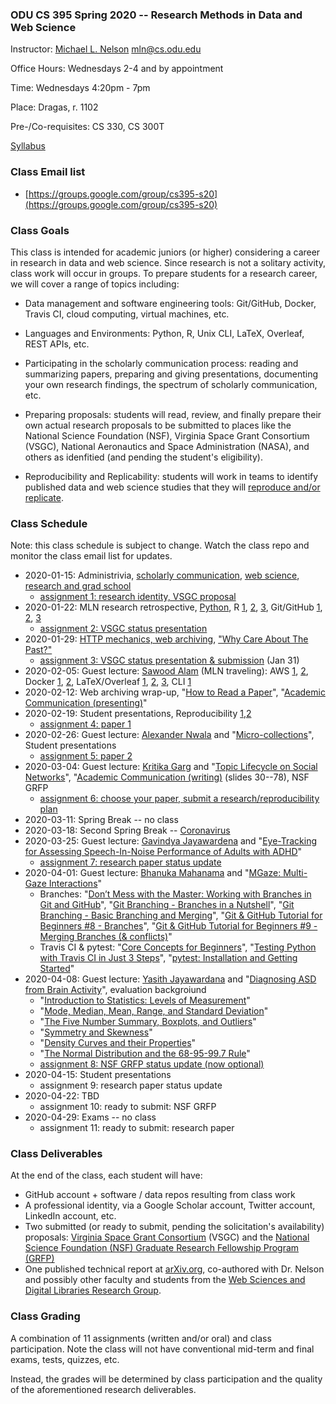 ### ODU CS 395 Spring 2020 -- Research Methods in Data and Web Science
Instructor: [Michael L. Nelson](http://www.cs.odu.edu/~mln/) <mln@cs.odu.edu> 

Office Hours: Wednesdays 2-4 and by appointment

Time: Wednesdays 4:20pm - 7pm

Place: Dragas, r. 1102

Pre-/Co-requisites: CS 330, CS 300T

[Syllabus](https://raw.githubusercontent.com/phonedude/cs395-s20/master/syllabus.txt)

### Class Email list
* [https://groups.google.com/group/cs395-s20](https://groups.google.com/group/cs395-s20)

### Class Goals

This class is intended for academic juniors (or higher) considering a career in research in data and web science.  Since research is not a solitary activity, class work will occur in groups.  To prepare students for a research career, we will cover a range of topics including:

* Data management and software engineering tools: Git/GitHub, Docker, Travis CI, cloud computing, virtual machines, etc.

* Languages and Environments: Python, R, Unix CLI, LaTeX, Overleaf, REST APIs, etc.

* Participating in the scholarly communication process: reading and summarizing papers, preparing and giving presentations, documenting your own research findings, the spectrum of scholarly communication, etc.

* Preparing proposals: students will read, review, and finally prepare their own actual research proposals to be submitted to places like the National Science Foundation (NSF), Virginia Space Grant Consortium (VSGC), National Aeronautics and Space Administration (NASA), and others as idenfitied (and pending the student's eligibility).  

* Reproducibility and Replicability: students will work in teams to identify published data and web science studies that they will [reproduce and/or replicate](https://phys.org/news/2019-05-replicability-science.html). 

### Class Schedule

Note: this class schedule is subject to change.  Watch the class repo and monitor the class email list for updates.

* 2020-01-15: Administrivia, [scholarly communication](https://docs.google.com/presentation/d/1IwxSSkiDute5iwphX5_xbLly3cm85Hgo08BX1s1SlzA/edit), [web science](https://docs.google.com/presentation/d/1oGOZvGCgv9cbWKuAbxNZxm4cqxB8xk7SEKXBzeSTf5I/edit), [research and grad school](https://docs.google.com/presentation/d/1YLwdWU1VZ-WecnrLvSwp8WKIDODWcFM-_dQ7vGP2BBA/edit)
  * [assignment 1: research identity, VSGC proposal](assignments/assignment-01.md)
* 2020-01-22: MLN research retrospective, [Python](https://cs531-f19.github.io/slides/lecture-05-python.pdf), R [1](https://sites.harding.edu/fmccown/r/), [2](https://www.cs.odu.edu/~mweigle/courses/cs795/mklein-IntroR/lecture/), [3](https://www.tutorialspoint.com/r/index.htm), Git/GitHub [1](https://guides.github.com/introduction/git-handbook/), [2](https://www.youtube.com/watch?v=0fKg7e37bQE#t=4m20s), [3](https://www.cs.odu.edu/~tkennedy/cs411/s20/Public/gitIntro/index.html)
  * [assignment 2: VSGC status presentation](assignments/assignment-02.md)
* 2020-01-29: [HTTP mechanics, web archiving](slides/web-arch-memento.pptx), ["Why Care About The Past?"](https://www.slideshare.net/phonedude/why-careaboutthepast) 
  * [assignment 3: VSGC status presentation & submission](assignments/assignment-03.md) (Jan 31)
* 2020-02-05: Guest lecture: [Sawood Alam](https://twitter.com/ibnesayeed) (MLN traveling): AWS [1](https://aws.amazon.com/getting-started/tutorials/launch-a-virtual-machine/), [2](https://github.com/phonedude/cs531-f18/blob/master/slides/Setting%20up%20a%20server%20in%20AWS.pptx), Docker [1](https://www.slideshare.net/ibnesayeed/introducing-docker-application-containerization-service-orchestration), [2](https://training.play-with-docker.com/microservice-orchestration/), LaTeX/Overleaf [1](https://www.overleaf.com/learn/latex/Free_online_introduction_to_LaTeX_(part_1)), [2](https://www.overleaf.com/learn/latex/Learn_LaTeX_in_30_minutes), [3](https://github.com/oduwsdl/acm-paper-template), CLI [1](https://missing.csail.mit.edu/)
* 2020-02-12: Web archiving wrap-up, "[How to Read a Paper](http://blizzard.cs.uwaterloo.ca/keshav/home/Papers/data/07/paper-reading.pdf)", "[Academic Communication (presenting)](https://docs.google.com/presentation/d/1Ec3MHCGB99TqsRTelyy5EcjQWeLjA5v5tZl9zABadko/edit)"
* 2020-02-19: Student presentations, Reproducibility [1](https://www.slideshare.net/pgroth/ideals-and-norms-in-scholarhsip),[2](https://www.slideshare.net/carolegoble/what-is-reproducibility-the-r-brouhaha-and-how-research-objects-can-help)
  * [assignment 4: paper 1](assignments/assignment-04.md)
* 2020-02-26: Guest lecture: [Alexander Nwala](https://twitter.com/acnwala) and "[Micro-collections](https://twitter.com/acnwala/status/1180151672493862912)", Student presentations
  * [assignment 5: paper 2](assignments/assignment-05.md)
* 2020-03-04: Guest lecture: [Kritika Garg](https://twitter.com/kritika_garg) and "[Topic Lifecycle on Social Networks](https://www.slideshare.net/KritikaGarg10/ecir-2018-topic-lifecyclespptx)", "[Academic Communication (writing)](https://docs.google.com/presentation/d/1BupEndl0RBO0n37En6BEnEdv1O3myIBVxlJyj-DA5xk/edit) (slides 30--78), NSF GRFP
  * [assignment 6: choose your paper, submit a research/reproducibility plan](assignments/assignment-06.md)
* 2020-03-11: Spring Break -- no class
* 2020-03-18: Second Spring Break -- [Coronavirus](https://twitter.com/ODU/status/1237876705898852354)
* 2020-03-25: Guest lecture: [Gavindya Jayawardena](https://twitter.com/Gavindya2) and "[Eye-Tracking for Assessing Speech-In-Noise Performance of Adults with ADHD](https://docs.google.com/presentation/d/1Rx4MRgMdDqX0pTSp8hu299h_rKOlYPtig1dhWUFnrM0/edit)"
  * [assignment 7: research paper status update](assignments/assignment-07.md)
* 2020-04-01: Guest lecture: [Bhanuka Mahanama](https://twitter.com/mahanama94) and "[MGaze: Multi-Gaze Interactions](https://docs.google.com/presentation/d/1zIN_YFy1rBnfAMnR5WSw67F8xdzDkhB8nphZmDULxok/edit)"
  * Branches: "[Don’t Mess with the Master: Working with Branches in Git and GitHub](https://thenewstack.io/dont-mess-with-the-master-working-with-branches-in-git-and-github/)", "[Git Branching - Branches in a Nutshell](https://git-scm.com/book/en/v2/Git-Branching-Branches-in-a-Nutshell)", "[Git Branching - Basic Branching and Merging](https://git-scm.com/book/en/v2/Git-Branching-Basic-Branching-and-Merging)", "[Git & GitHub Tutorial for Beginners #8 - Branches](https://www.youtube.com/watch?v=QV0kVNvkMxc)", "[Git & GitHub Tutorial for Beginners #9 - Merging Branches (& conflicts)](https://www.youtube.com/watch?v=XX-Kct0PfFc)"
  * Travis CI & pytest: "[Core Concepts for Beginners](https://docs.travis-ci.com/user/for-beginners/)", "[Testing Python with Travis CI in Just 3 Steps](https://www.smartfile.com/blog/testing-python-with-travis-ci/)", "[pytest: Installation and Getting Started](https://docs.pytest.org/en/latest/getting-started.html)"
* 2020-04-08: Guest lecture: [Yasith Jayawardana](https://twitter.com/yasithmilinda) and "[Diagnosing ASD from Brain Activity](https://bit.ly/39mg3zG)", evaluation backgroiund
  * "[Introduction to Statistics: Levels of Measurement](https://www.youtube.com/watch?v=B0ABvLa_u88)"
  * "[Mode, Median, Mean, Range, and Standard Deviation](https://www.youtube.com/watch?v=mk8tOD0t8M0)"
  * "[The Five Number Summary, Boxplots, and Outliers](https://www.youtube.com/watch?v=tpToLyZibKM)"
  * "[Symmetry and Skewness](https://www.youtube.com/watch?v=pfujiA5Mk_U)"
  * "[Density Curves and their Properties](https://www.youtube.com/watch?v=Txlm4ORI4Gs)"
  * "[The Normal Distribution and the 68-95-99.7 Rule](https://www.youtube.com/watch?v=mtbJbDwqWLE)"
  * [assignment 8: NSF GRFP status update (now optional)](assignments/assignment-08.md)
* 2020-04-15: Student presentations
  * assignment 9: research paper status update
* 2020-04-22: TBD
  * assignment 10: ready to submit: NSF GRFP
* 2020-04-29: Exams -- no class 
  * assignment 11: ready to submit: research paper

### Class Deliverables

At the end of the class, each student will have:

* GitHub account + software / data repos resulting from class work
* A professional identity, via a Google Scholar account, Twitter account, LinkedIn account, etc.
* Two submitted (or ready to submit, pending the solicitation's availability) proposals: [Virginia Space Grant Consortium](http://vsgc.odu.edu/scholarships-fellowships/) (VSGC) and the [National Science Foundation (NSF) Graduate Research Fellowship Program (GRFP)](https://www.nsf.gov/pubs/2019/nsf19590/nsf19590.htm)
* One published technical report at [arXiv.org](https://www.arxiv.org), co-authored with Dr. Nelson and possibly other faculty and students from the [Web Sciences and Digital Libraries Research Group](https://ws-dl.cs.odu.edu/Main/People). 

### Class Grading 

A combination of 11 assignments (written and/or oral) and class participation.  Note the class will not have conventional mid-term and final exams, tests, quizzes, etc.  

Instead, the grades will be determined by class participation and the quality of the aforementioned research deliverables.  
